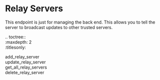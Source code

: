 # Relay Servers    
This endpoint is just for managing the back end.  This allows you to tell the server to broadcast updates to other trusted servers.

.. toctree::  
   :maxdepth: 2  
   :titlesonly:  
   
   add_relay_server  
   update_relay_server  
   get_all_relay_servers  
   delete_relay_server  